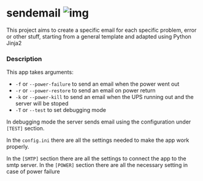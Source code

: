 # sendemail ![img](https://img.shields.io/badge/status-In%20development-brightgreen)

This project aims to create a specific email for each specific problem, error or other stuff, starting from a general template and adapted using Python Jinja2

### Description

This app takes arguments:
- `-f` or `--power-failure` to send an email when the power went out
- `-r` or `--power-restore` to send an email on power return
- `-k` or `--power-kill` to send an email when the UPS running out and the server will be stoped
- `-T` or `--test` to set debugging mode

In debugging mode the server sends email using the configuration under `[TEST]` section.

In the `config.ini` there are all the settings needed to make the app work properly.

In the `[SMTP]` section there are all the settings to connect the app to the smtp server. In the `[POWER]` section there are all the necessary setting in case of  power failure
